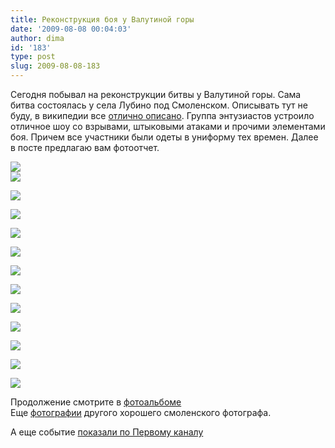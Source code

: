 ```yaml
---
title: Реконструкция боя у Валутиной горы
date: '2009-08-08 00:04:03'
author: dima
id: '183'
type: post
slug: 2009-08-08-183
---
```


Сегодня побывал на реконструкции битвы у Валутиной горы. Сама битва состоялась у села Лубино под Смоленском. Описывать тут не буду, в википедии все [отлично описано](http://ru.wikipedia.org/wiki/%D0%91%D0%BE%D0%B9_%D1%83_%D0%92%D0%B0%D0%BB%D1%83%D1%82%D0%B8%D0%BD%D0%BE%D0%B9_%D0%B3%D0%BE%D1%80%D1%8B). Группа энтузиастов устроило отличное шоу со взрывами, штыковыми атаками и прочими элементами боя. Причем все участники были одеты в униформу тех времен. Далее в посте предлагаю вам фотоотчет.

  
[![](/_ph/23/2/717034031.jpg)](/_ph/23/717034031.jpg)  
[![](/_ph/23/2/633854429.jpg)](/_ph/23/633854429.jpg)

[![](/_ph/23/2/676463137.jpg)](/_ph/23/676463137.jpg)

[![](/_ph/23/2/88858679.jpg)](/_ph/23/88858679.jpg)

[![](/_ph/23/2/506023537.jpg)](/_ph/23/506023537.jpg)

[![](/_ph/23/2/521467983.jpg)](/_ph/23/521467983.jpg)

[![](/_ph/23/2/357862026.jpg)](/_ph/23/357862026.jpg)

[![](/_ph/23/2/947510126.jpg)](/_ph/23/947510126.jpg)

[![](/_ph/23/2/791113402.jpg)](/_ph/23/791113402.jpg)

[![](/_ph/23/2/381385885.jpg)](/_ph/23/381385885.jpg)

[![](/_ph/23/2/912624773.jpg)](/_ph/23/912624773.jpg)

[![](/_ph/23/2/149379790.jpg)](/_ph/23/149379790.jpg)

[![](/_ph/23/2/662695230.jpg)](/_ph/23/662695230.jpg)  

Продолжение смотрите в [фотоальбоме](/photo/23)  
Еще [фотографии](http://picasaweb.google.ru/Amlmtr/VyqDAC#) другого хорошего смоленского фотографа.  
  
  
  
А еще событие [показали по Первому каналу](http://www.1tv.ru/news/social/149308)